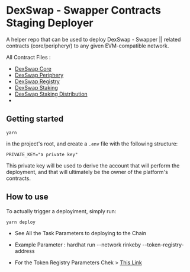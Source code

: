 # DexSwap - Swapper Contracts Staging Deployer

A helper repo that can be used to deploy DexSwap - Swapper || related contracts
(core/periphery/) to any given EVM-compatible network.

All Contract Files :
- [DexSwap Core](https://github.com/Agin-DropDisco/dexswap-core)
- [DexSwap Periphery](https://github.com/Agin-DropDisco/dexswap-periphery)
- [DexSwap Registry](https://github.com/Agin-DropDisco/dexswap-registry)
- [DexSwap Staking](https://github.com/Agin-DropDisco/dexswap-staking)
- [DexSwap Staking Distribution](https://github.com/Agin-DropDisco/dexswap-staking-ditribution)
- 
## Getting started

```
yarn
```

in the project's root, and create a `.env` file with the following structure:

```
PRIVATE_KEY="a private key"
```

This private key will be used to derive the account that will perform the
deployment, and that will ultimately be the owner of the platform's contracts.

## How to use

To actually trigger a deployiment, simply run:

```
yarn deploy
```
- See All the Task Parameters to deploying to the Chain

- Example Parameter : hardhat run --network rinkeby --token-registry-address <myAddress from dexswap registry>

- For the Token Registry Parameters Chek > [This Link](https://github.com/Agin-DropDisco/dexswap-registry) 


